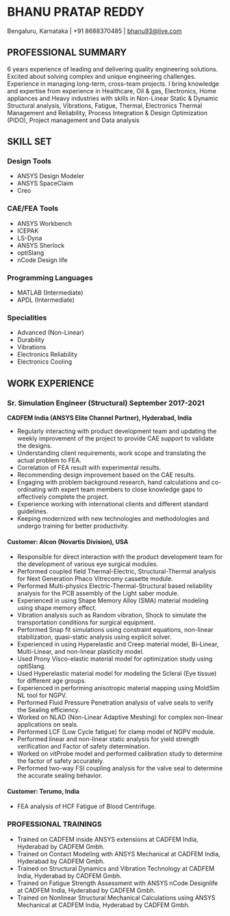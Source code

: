 # BHANU PRATAP REDDY
Bengaluru, Karnataka | +91 8688370485 | bhanu93@live.com

## PROFESSIONAL SUMMARY
6 years experience of leading and delivering quality engineering solutions. Excited about solving complex and unique engineering challenges. Experience in managing long-term, cross-team projects. I bring knowledge and expertise from experience in Healthcare, Oil & gas, Electronics, Home appliances and Heavy industries with skills in Non-Linear Static & Dynamic Structural analysis, Vibrations, Fatigue, Thermal, Electronics Thermal Management and Reliability, Process Integration & Design Optimization (PIDO), Project management and Data analysis

## SKILL SET
### Design Tools
- ANSYS Design Modeler
- ANSYS SpaceClaim
- Creo

### CAE/FEA Tools
- ANSYS Workbench
- ICEPAK
- LS-Dyna
- ANSYS Sherlock
- optiSlang
- nCode Design life

### Programming Languages
- MATLAB (Intermediate)
- APDL (Intermediate)

### Specialities
- Advanced (Non-Linear)
- Durability
- Vibrations
- Electronics Reliability
- Electronics Cooling

## WORK EXPERIENCE
### Sr. Simulation Engineer (Structural) September 2017-2021
**CADFEM India (ANSYS Elite Channel Partner), Hyderabad, India**
- Regularly interacting with product development team and updating the weekly improvement of the project to provide CAE support to validate the designs.
- Understanding client requirements, work scope and translating the actual problem to FEA.
- Correlation of FEA result with experimental results.
- Recommending design improvement based on the CAE results.
- Engaging with problem background research, hand calculations and co-ordinating with expert team members to close knowledge gaps to effectively complete the project.
- Experience working with international clients and different standard guidelines.
- Keeping modernized with new technologies and methodologies and undergo training for better productivity.

#### Customer: Alcon (Novartis Division), USA
- Responsible for direct interaction with the product development team for the development of various eye surgical modules.
- Performed coupled field Thermal-Electric, Structural-Thermal analysis for Next Generation Phaco Vitrecomy cassette module.
- Performed Multi-physics Electric-Thermal-Structural based reliability analysis for the PCB assembly of the Light saber module.
- Experienced in using Shape Memory Alloy (SMA) material modeling using shape memory effect.
- Vibration analysis such as Random vibration, Shock to simulate the transportation conditions for surgical equipment.
- Performed Snap fit simulations using constraint equations, non-linear stabilization, quasi-static analysis using explicit solver.
- Experienced in using Hyperelastic and Creep material model, Bi-Linear, Multi-Linear, and non-linear plasticity model.
- Used Prony Visco-elastic material model for optimization study using optiSlang.
- Used Hyperelastic material model for modeling the Scleral (Eye tissue) for different age groups.
- Experienced in performing anisotropic material mapping using MoldSim NL tool for NGPV.
- Performed Fluid Pressure Penetration analysis of valve seals to verify the Sealing efficiency.
- Worked on NLAD (Non-Linear Adaptive Meshing) for complex non-linear applications on seals.
- Performed LCF (Low Cycle fatigue) for clamp model of NGPV module.
- Performed linear and non-linear static analysis for yield strength verification and Factor of safety determination.
- Worked on vitProbe model and performed calibration study to determine the factor of safety accurately.
- Performed two-way FSI coupling analysis for the valve seal to determine the accurate sealing behavior.

#### Customer: Terumo, India
- FEA analysis of HCF Fatigue of Blood Centrifuge.

### PROFESSIONAL TRAININGS
- Trained on CADFEM inside ANSYS extensions at CADFEM India, Hyderabad by CADFEM Gmbh.
- Trained on Contact Modeling with ANSYS Mechanical at CADFEM India, Hyderabad by CADFEM Gmbh.
- Trained on Structural Dynamics and Vibration Technology at CADFEM India, Hyderabad by CADFEM Gmbh.
- Trained on Fatigue Strength Assessment with ANSYS nCode Designlife at CADFEM India, Hyderabad by CADFEM Gmbh.
- Trained on Nonlinear Structural Mechanical Calculations using ANSYS Mechanical at CADFEM India, Hyderabad by CADFEM Gmbh.

